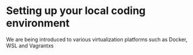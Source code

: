# Setting up your local coding environment
We are being introduced to various virtualization platforms such as Docker, WSL and Vagrantxs